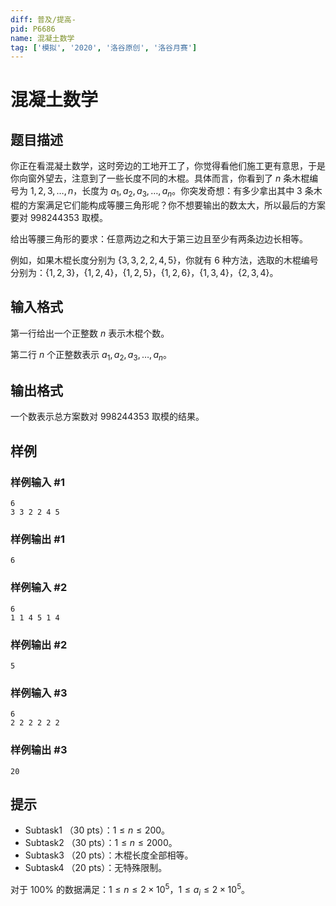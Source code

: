 ```yaml
---
diff: 普及/提高-
pid: P6686
name: 混凝土数学
tag: ['模拟', '2020', '洛谷原创', '洛谷月赛']
---
```

# 混凝土数学
## 题目描述

你正在看混凝土数学，这时旁边的工地开工了，你觉得看他们施工更有意思，于是你向窗外望去，注意到了一些长度不同的木棍。具体而言，你看到了 $n$ 条木棍编号为 $1,2,3,\ldots,n$，长度为 $a_1,a_2,a_3,\ldots,a_n$。你突发奇想：有多少拿出其中 $3$ 条木棍的方案满足它们能构成等腰三角形呢？你不想要输出的数太大，所以最后的方案要对 $998244353$ 取模。

给出等腰三角形的要求：任意两边之和大于第三边且至少有两条边边长相等。

例如，如果木棍长度分别为 $\{3,3,2,2,4,5\}$，你就有 $6$ 种方法，选取的木棍编号分别为：$\{1,2,3\}$，$\{1,2,4\}$，$\{1,2,5\}$，$\{1,2,6\}$，$\{1,3,4\}$，$\{2,3,4\}$。
## 输入格式

第一行给出一个正整数 $n$ 表示木棍个数。

第二行 $n$ 个正整数表示 $a_1,a_2,a_3,\ldots, a_n$。
## 输出格式

一个数表示总方案数对 $998244353$ 取模的结果。
## 样例

### 样例输入 #1
```
6
3 3 2 2 4 5
```
### 样例输出 #1
```
6
```
### 样例输入 #2
```
6
1 1 4 5 1 4

```
### 样例输出 #2
```
5
```
### 样例输入 #3
```
6
2 2 2 2 2 2
```
### 样例输出 #3
```
20
```
## 提示

- Subtask1 （$30$ pts）：$1\leq n \leq 200$。
- Subtask2 （$30$ pts）：$1\leq n \leq 2000$。
- Subtask3 （$20$ pts）：木棍长度全部相等。
- Subtask4 （$20$ pts）：无特殊限制。

对于 $100\%$ 的数据满足：$1\leq n \leq 2\times 10^5$，$1\leq a_i \leq 2\times 10^5$。
